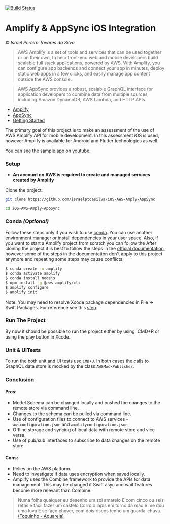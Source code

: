 [![Build Status](https://app.bitrise.io/app/709e892214e29a0b/status.svg?token=ED-l14v_4i6nwXj60rpYwg&branch=master)](https://app.bitrise.io/app/709e892214e29a0b)

# Amplify & AppSync iOS Integration

*© Israel Pereira Tavares da Silva*

> AWS Amplify is a set of tools and services that can be used together or on their own, to help front-end web and mobile developers build scalable full stack applications, powered by AWS. With Amplify, you can configure app backends and connect your app in minutes, deploy static web apps in a few clicks, and easily manage app content outside the AWS console.

> AWS AppSync provides a robust, scalable GraphQL interface for application developers to combine data from multiple sources, including Amazon DynamoDB, AWS Lambda, and HTTP APIs.

* [Amplify](https://aws.amazon.com/amplify/)
* [AppSync](https://docs.aws.amazon.com/appsync/latest/devguide/what-is-appsync.html)
* [Getting Started](https://docs.amplify.aws/start/getting-started/setup/q/integration/ios/)

The primary goal of this project is to make an assessment of the use of AWS Amplify API for mobile development. In this assessment iOS is used, however Amplify is available for Android and Flutter technologies as well.

You can see the sample app on [youtube](https://www.youtube.com/watch?v=m4C2jLuWJrg).

### Setup

* **An account on AWS is required to create and managed services created by Amplify**

Clone the project:

```bash
git clone https://github.com/israelptdasilva/iOS-AWS-Amply-AppSync
```
```bash
cd iOS-AWS-Amply-AppSync
```

### Conda *(Optional)*
Follow these steps only if you wish to use [conda](https://docs.conda.io/en/latest/miniconda.html). You can use another environment manager or install dependencies in your user space. Also, if you want to start a Amplify project from scratch you can follow the After cloning the project it is best to follow the steps in the [official documentation](https://docs.amplify.aws/start/getting-started/setup/q/integration/ios/), however some of the steps in the documentation don't apply to this project anymore and repeating some steps may cause conflicts.

```bash
$ conda create -n amplify
$ conda activate amplify
$ conda install nodejs
$ npm install -g @aws-amplify/cli
$ amplify configure
$ amplify init
```
Note: You may need to resolve Xcode package dependencies in File -> Swift Packages. For reference see this [step](https://docs.amplify.aws/start/getting-started/setup/q/integration/ios/).

### Run The Project
By now it should be possible to run the project either by using `CMD+R or using the play button in Xcode.

### Unit & UITests
To run the both unit and UI tests use `CMD+U`. In both cases the calls to GraphQL data store is mocked by the class `AWSMockPublisher`.

### Conclusion

#### Pros:
* Model Schema can be changed locally and pushed the changes to the remote store via command line.
* Changes to the schema can be pulled via command line.
* Use of configuration files to connect to AWS services - `awsconfiguration.json` and `amplifyconfiguration.json`
* Offline storage and syncing of local data with remote store and vice versa.
* Use of pub/sub interfaces to subscribe to data changes on the remote store.

#### Cons:
* Relies on the AWS platform.
* Need to investigate if data uses encryption when saved locally.
* Amplify uses the Combine framework to provide the APIs for data management. This may be changed if Swift asyc and wait features become more relevant than Combine.

> Numa folha qualquer eu desenho um sol amarelo 
E com cinco ou seis retas é fácil fazer um castelo
Corro o lápis em torno da mão e me dou uma luva 
E se faço chover, com dois riscos tenho um guarda-chuva. [(Toquinho - Aquarela)](https://www.youtube.com/watch?v=xT8HIiFQ8Y0)
